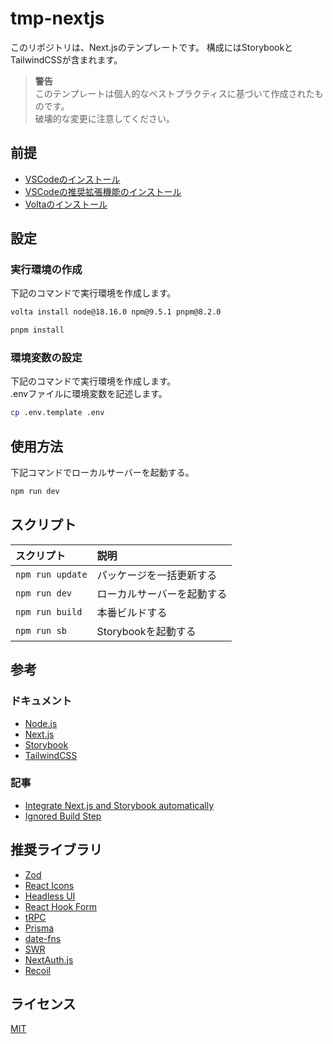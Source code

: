 # tmp-nextjs

このリポジトリは、Next.jsのテンプレートです。
構成にはStorybookとTailwindCSSが含まれます。

> **警告**  
> このテンプレートは個人的なベストプラクティスに基づいて作成されたものです。  
> 破壊的な変更に注意してください。  

## 前提

- [VSCodeのインストール](https://azure.microsoft.com/ja-jp/products/visual-studio-code/)
- [VSCodeの推奨拡張機能のインストール](https://code.visualstudio.com/docs/editor/extension-marketplace#_workspace-recommended-extensions)
- [Voltaのインストール](https://docs.volta.sh/guide/getting-started)

## 設定

### 実行環境の作成

下記のコマンドで実行環境を作成します。  

```zsh
volta install node@18.16.0 npm@9.5.1 pnpm@8.2.0

pnpm install
```

### 環境変数の設定

下記のコマンドで実行環境を作成します。  
.envファイルに環境変数を記述します。  

```zsh
cp .env.template .env
```

## 使用方法

下記コマンドでローカルサーバーを起動する。  

```zsh
npm run dev
```

## スクリプト

| スクリプト | 説明 |
|:-------|:--------|
| `npm run update`| パッケージを一括更新する |
| `npm run dev` | ローカルサーバーを起動する |
| `npm run build` | 本番ビルドする |
| `npm run sb` | Storybookを起動する |

## 参考

### ドキュメント

- [Node.js](https://nodejs.org/ja/download/releases)
- [Next.js](https://nextjs.org/)
- [Storybook](https://storybook.js.org/)
- [TailwindCSS](https://tailwindui.com/)

### 記事

- [Integrate Next.js and Storybook automatically](https://storybook.js.org/blog/integrate-nextjs-and-storybook-automatically/)
- [Ignored Build Step](https://zenn.dev/bisque/scraps/50a51a28d6eb85)

## 推奨ライブラリ

- [Zod](https://zod.dev/)
- [React Icons](https://react-icons.github.io/react-icons/)
- [Headless UI](https://headlessui.com/)
- [React Hook Form](https://react-hook-form.com/)
- [tRPC](https://trpc.io/)
- [Prisma](https://www.prisma.io/)
- [date-fns](https://date-fns.org/)
- [SWR](https://github.com/vercel/swr)
- [NextAuth.js](https://next-auth.js.org/)
- [Recoil](https://recoiljs.org/)

## ライセンス

[MIT](https://opensource.org/licenses/MIT)
